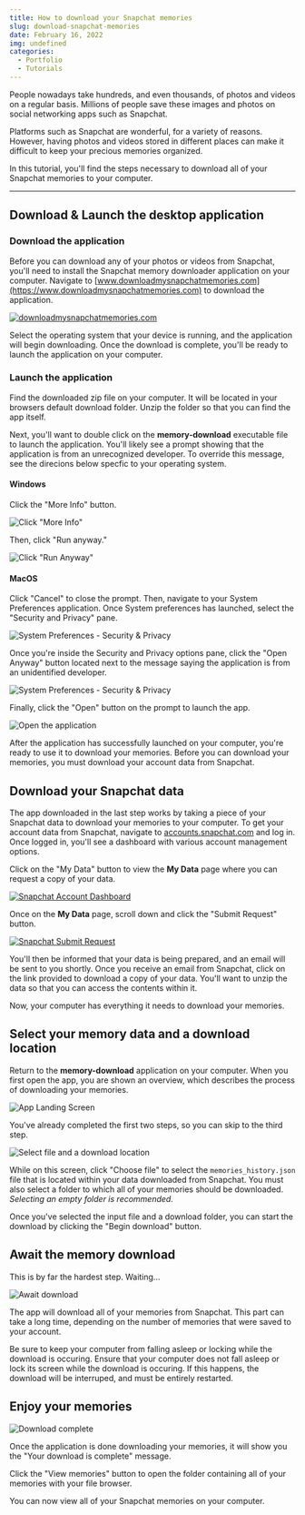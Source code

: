 ```yaml
---
title: How to download your Snapchat memories
slug: download-snapchat-memories
date: February 16, 2022
img: undefined
categories: 
  - Portfolio
  - Tutorials
---
```


People nowadays take hundreds, and even thousands, of photos and videos on a regular basis. Millions of people save these images and photos on social networking apps such as Snapchat.


Platforms such as Snapchat are wonderful, for a variety of reasons. However, having photos and videos stored in different places can make it difficult to keep your precious memories organized.

<!--more-->

In this tutorial, you'll find the steps necessary to download all of your Snapchat memories to your computer.

<!-- ### Table of Contents
1. Download & Launch the application
   1. Download the application
   2. Launch the application
2. Download your Snapchat data
3. Select your memory data and a download location
4. Await your download
5. Enjoy your memories -->

---

## Download & Launch the desktop application

### Download the application

Before you can download any of your photos or videos from Snapchat, you'll need to install the Snapchat memory downloader application on your computer. Navigate to [www.downloadmysnapchatmemories.com](https://www.downloadmysnapchatmemories.com) to download the application.

[![downloadmysnapchatmemories.com](/blog-images/memory-download/memory-downloader-site.png)](https://www.downloadmysnapchatmemories.com)

Select the operating system that your device is running, and the application will begin downloading. Once the download is complete, you'll be ready to launch the application on your computer.

### Launch the application

Find the downloaded zip file on your computer. It will be located in your browsers default download folder. Unzip the folder so that you can find the app itself.

Next, you'll want to double click on the **memory-download** executable file to launch the application. You'll likely see a prompt showing that the application is from an unrecognized developer. To override this message, see the direcions below specfic to your operating system.

#### Windows

Click the "More Info" button.

![Click "More Info"](/blog-images/memory-download/windows-protected-1.PNG)

Then, click "Run anyway."

![Click "Run Anyway"](/blog-images/memory-download/windows-protected-2.PNG)

#### MacOS

Click "Cancel" to close the prompt. Then, navigate to your System Preferences application. Once System preferences has launched, select the "Security and Privacy" pane.

![System Preferences - Security & Privacy](/blog-images/memory-download/system-preferences-security-privacy.png)

Once you're inside the Security and Privacy options pane, click the "Open Anyway" button located next to the message saying the application is from an unidentified developer.

![System Preferences - Security & Privacy](/blog-images/memory-download/system-preferences-open-anyway.png)

Finally, click the "Open" button on the prompt to launch the app.

![Open the application](/blog-images/memory-download/open.png)

After the application has successfully launched on your computer, you're ready to use it to download your memories. Before you can download your memories, you must download your account data from Snapchat.

## Download your Snapchat data

The app downloaded in the last step works by taking a piece of your Snapchat data to download your memories to your computer. To get your account data from Snapchat, navigate to [accounts.snapchat.com](http://accounts.snapchat.com) and log in. Once logged in, you'll see a dashboard with various account management options.

Click on the "My Data" button to view the **My Data** page where you can request a copy of your data.

[![Snapchat Account Dashboard](/blog-images/memory-download/snapchat-account-dashboard.png)](http://accounts.snapchat.com/accounts/welcome)

Once on the **My Data** page, scroll down and click the "Submit Request" button.

[![Snapchat Submit Request](/blog-images/memory-download/snapchat-submit-request.png)](http://accounts.snapchat.com/accounts/downloadmydata)

You'll then be informed that your data is being prepared, and an email will be sent to you shortly. Once you receive an email from Snapchat, click on the link provided to download a copy of your data. You'll want to unzip the data so that you can access the contents within it.

Now, your computer has everything it needs to download your memories.

## Select your memory data and a download location

Return to the **memory-download** application on your computer. When you first open the app, you are shown an overview, which describes the process of downloading your memories.

![App Landing Screen](/blog-images/memory-download/app-screen-0.png)

You've already completed the first two steps, so you can skip to the third step.

![Select file and a download location](/blog-images/memory-download/app-screen-3.png)

While on this screen, click "Choose file" to select the `memories_history.json` file that is located within your data downloaded from Snapchat. You must also select a folder to which all of your memories should be downloaded. *Selecting an empty folder is recommended.*


Once you've selected the input file and a download folder, you can start the download by clicking the "Begin download" button.

## Await the memory download

This is by far the hardest step. Waiting...

![Await download](/blog-images/memory-download/app-screen-4.png)

The app will download all of your memories from Snapchat. This part can take a long time, depending on the number of memories that were saved to your account.

Be sure to keep your computer from falling asleep or locking while the download is occuring.
Ensure that your computer does not fall asleep or lock its screen while the download is occuring. If this happens, the download will be interruped, and must be entirely restarted.

## Enjoy your memories

![Download complete](/blog-images/memory-download/app-screen-5.png)

Once the application is done downloading your memories, it will show you the "Your download is complete" message.

Click the "View memories" button to open the folder containing all of your memories with your file browser.

You can now view all of your Snapchat memories on your computer.